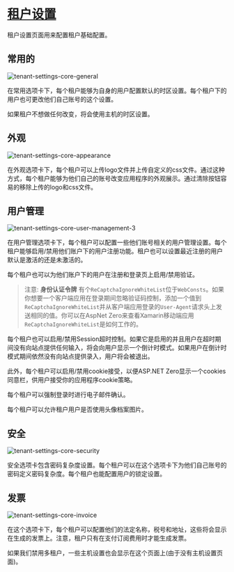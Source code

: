 # [租户设置](https://docs.aspnetzero.com/en/aspnet-core-angular/latest/Features-Angular-Tenant-Settings)

租户设置页面用来配置租户基础配置。

## 常用的

![tenant-settings-core-general](/images/aspnetzero/tenant-settings-core-general.png)

在常用选项卡下，每个租户能够为自身的用户配置默认的时区设置。每个租户下的用户也可更改他们自己账号的这个设置。

如果租户不想做任何改变，将会使用主机的时区设置。

## 外观

![tenant-settings-core-appearance](/images/aspnetzero/tenant-settings-core-appearance.png)

在外观选项卡下，每个租户可以上传logo文件并上传自定义的css文件。通过这种方式，每个租户能够为他们自己的账号改变应用程序的外观展示。通过清除按钮容易的移除上传的logo和css文件。

## 用户管理

![tenant-settings-core-user-management-3](/images/aspnetzero/tenant-settings-core-user-management-3.png)

在用户管理选项卡下，每个租户可以配置一些他们账号相关的用户管理设置。每个租户能够启用/禁用他们账户下的用户注册功能。租户也可以设置最近注册的用户默认是激活的还是未激活的。

每个租户也可以为他们账户下的用户在注册和登录页上启用/禁用验证。

>注意: **身份认证令牌** 有个`ReCaptchaIgnoreWhiteList`位于`WebConsts`。如果你想要一个客户端应用在登录期间忽略验证码控制，添加一个值到`ReCaptchaIgnoreWhiteList`并从客户端应用登录的`User-Agent`请求头上发送相同的值。你可以在AspNet Zero来查看Xamarin移动端应用`ReCaptchaIgnoreWhiteList`是如何工作的。

每个租户也可以启用/禁用Session超时控制。如果它是启用的并且用户在超时期间没有向站点提供任何输入，将会向用户显示一个倒计时模式。如果用户在倒计时模式期间依然没有向站点提供录入，用户将会被退出。

此外，每个租户可以启用/禁用cookie接受，以便ASP.NET Zero显示一个cookies同意栏，供用户接受你的应用程序cookie策略。

每个租户可以强制登录时进行电子邮件确认。

每个租户可以允许租户用户是否使用头像档案图片。

## 安全

![tenant-settings-core-security](/images/aspnetzero/tenant-settings-core-security.png)

安全选项卡包含密码复杂度设置。每个租户可以在这个选项卡下为他们自己账号的密码定义密码复杂度。每个租户也能配置用户的锁定设置。

## 发票

![tenant-settings-core-invoice](/images/aspnetzero/tenant-settings-core-invoice.png)

在这个选项卡下，每个租户可以配置他们的法定名称，税号和地址，这些将会显示在生成的发票上。注意，租户只有在支付订阅费用时才能生成发票。

如果我们禁用多租户，一些主机设置也会显示在这个页面上(由于没有主机设置页面)。
